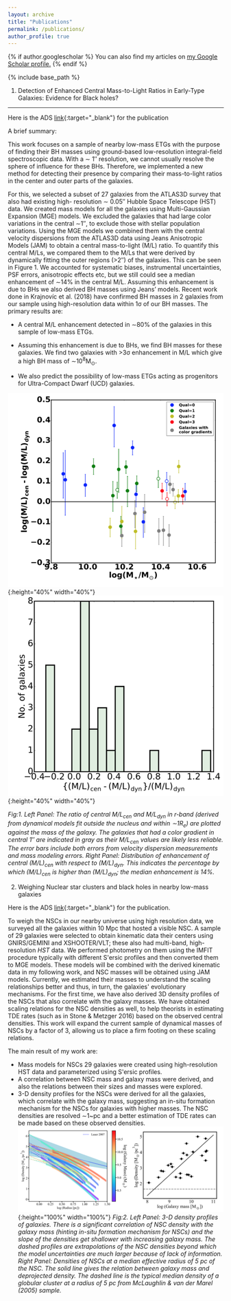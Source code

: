 ```yaml
---
layout: archive
title: "Publications"
permalink: /publications/
author_profile: true
---
```


{% if author.googlescholar %}
  You can also find my articles on <u><a href="{{author.googlescholar}}">my Google Scholar profile</a>.</u>
{% endif %}

{% include base_path %}

<!-- {% for post in site.publications reversed %}
  {% include archive-single.html %}
{% endfor %} -->
1. Detection of Enhanced Central Mass-to-Light Ratios in Early-Type Galaxies: Evidence for Black holes?
----
Here is the ADS [link](https://ui.adsabs.harvard.edu/abs/2017ApJ...850...15P/abstract){:target="_blank"} for the publication

A brief summary:

This work focuses on a sample of nearby low-mass ETGs with the purpose of finding their BH masses using ground-based low-resolution integral-field spectroscopic data. With a ∼ 1′′ resolution, we cannot usually resolve the sphere of influence for these BHs. Therefore, we implemented a new method for detecting their presence by comparing their mass-to-light ratios in the center and outer parts of the galaxies.

For this, we selected a subset of 27 galaxies from the ATLAS3D survey that also had existing high- resolution ∼ 0.05′′ Hubble Space Telescope (HST) data. We created mass models for all the galaxies using Multi-Gaussian Expansion (MGE) models. We excluded the galaxies that had large color variations in the central ∼1′′, to exclude those with stellar population variations. Using the MGE models we combined them with the central velocity dispersions from the ATLAS3D data using Jeans Anisotropic Models (JAM) to obtain a central mass-to-light (M/L) ratio. To quantify this central M/Ls, we compared them to the M/Ls that were derived by dynamically fitting the outer regions (>2′′) of the galaxies. This can be seen in Figure 1. We accounted for systematic biases, instrumental uncertainties, PSF errors, anisotropic effects etc, but we still could see a median enhancement of ∼14% in the central M/L. Assuming this enhancement is due to BHs we also derived BH masses using Jeans’ models. Recent work done in Krajnovíc et al. (2018) have confirmed BH masses in 2 galaxies from our sample using high-resolution data within 1σ of our BH masses. The primary results are:

- A central M/L enhancement detected in ∼80% of the galaxies in this sample of low-mass ETGs.

- Assuming this enhancement is due to BHs, we find BH masses for these galaxies. We find two galaxies
with >3σ enhancement in M/L which give a high BH mass of ∼10<sup>8</sup>M$_\odot$.

- We also predict the possibility of low-mass ETGs acting as progenitors for Ultra-Compact Dwarf (UCD) galaxies.

![](/images/rs1.png){:height="40%" width="40%"} ![](/images/rs2.png){:height="40%" width="40%"}

*Fig:1. Left Panel: The ratio of central M/L<sub>cen</sub> and M/L<sub>dyn</sub> in r-band (derived from dynamical models fit outside the nucleus and within ∼1R$_e$) are plotted against the mass of the galaxy. The galaxies that had a color gradient in central 1′′ are indicated in gray as their M/L<sub>cen</sub> values are likely less reliable. The error bars include both errors from velocity dispersion measurements and mass modeling errors. Right Panel: Distribution of enhancement of central (M/L)<sub>cen</sub> with respect to (M/L)<sub>dyn</sub>. This indicates the percentage by which (M/L)<sub>cen</sub> is higher than (M/L)<sub>dyn</sub>; the median enhancement is 14%.*


2.  Weighing Nuclear star clusters and black holes in nearby low-mass galaxies

Here is the ADS [link](https://ui.adsabs.harvard.edu/abs/2019arXiv191109686P/abstract){:target="_blank"} for the publication.

To weigh the NSCs in our nearby universe using high resolution data, we surveyed all the galaxies within 10 Mpc that hosted a visible NSC. A sample of 29 galaxies were selected to obtain kinematic data their centers using GNIRS/GEMINI and XSHOOTER/VLT; these also had multi-band, high-resolution *HST* data. We performed photometry on them using the IMFIT procedure typically with different S\'ersic profiles and then converted them to MGE models. These models will be combined with the derived kinematic data in my following work, and NSC masses will be obtained using JAM models. Currently, we estimated their masses to understand the scaling relationships better and thus, in turn, the galaxies' evolutionary mechanisms.  For the first time, we have also derived 3D density profiles of the NSCs that also correlate with the galaxy masses. We have obtained scaling relations for the NSC densities as well, to help theorists in estimating TDE rates (such as in Stone & Metzger 2016) based on the observed central densities. This work will expand the current sample of dynamical masses of NSCs by a factor of 3, allowing us to place a firm footing on these scaling relations.

The main result of my work are:

- Mass models for NSCs 29 galaxies were created using high-resolution HST data and parameterized using S\'ersic profiles.
- A correlation between NSC mass and galaxy mass were derived, and also the relations between their sizes and masses were explored.
- 3-D density profiles for the NSCs were derived for all the galaxies, which correlate with the galaxy mass, suggesting an in-situ formation mechanism for the NSCs for galaxies with higher masses. The NSC densities are resolved $\sim$1~pc and a better estimation of TDE rates can be made based on these observed densities.
![](/images/rs4.png){:height="100%" width="100%"}
*Fig:2. Left Panel: 3-D density profiles of galaxies. There is a significant correlation of NSC density with the galaxy mass (hinting in-situ formation mechanism for NSCs) and the slope of the densities get shallower with increasing galaxy mass. The dashed profiles are extrapolations of the NSC densities beyond which the model uncertainties are much larger because of lack of information. Right Panel: Densities of NSCs at a median effective radius of 5 pc of the NSC. The solid line gives the relation between galaxy mass and deprojected density. The dashed line is the typical median density of a globular cluster at a radius of 5 pc from McLaughlin & van der Marel (2005) sample.*

